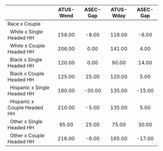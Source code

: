
|                      |    ATUS-Wend |     ASEC-Gap |    ATUS-Wday |     ASEC-Gap |
| -------------------- | :----------: | :----------: | :----------: | :----------: |
| Race x Couple        |              |              |              |              |
| &nbsp;&nbsp;White x Single Headed HH |       158.00 |        -8.00 |       116.00 |        -6.00 |
| &nbsp;&nbsp;White x Couple Headed HH |       206.00 |         0.00 |       141.00 |         4.00 |
| &nbsp;&nbsp;Black x Single Headed HH |       120.00 |         0.00 |        90.00 |        14.00 |
| &nbsp;&nbsp;Black x Couple Headed HH |       125.00 |        25.00 |       120.00 |         5.00 |
| &nbsp;&nbsp;Hispanic x Single Headed HH |       180.00 |       -30.00 |       135.00 |       -15.00 |
| &nbsp;&nbsp;Hispanic x Couple Headed HH |       210.00 |        -5.00 |       135.00 |         5.00 |
| &nbsp;&nbsp;Other x Single Headed HH |        95.00 |        25.00 |        75.00 |        30.00 |
| &nbsp;&nbsp;Other x Couple Headed HH |       216.00 |        -6.00 |       165.00 |       -17.00 |

